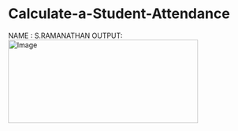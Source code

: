 # Calculate-a-Student-Attendance
NAME : S.RAMANATHAN 
OUTPUT:
      <img width="385" height="169" alt="Image" src="https://github.com/user-attachments/assets/bca9a9fc-26af-4591-8072-6f7928746ff1" />
